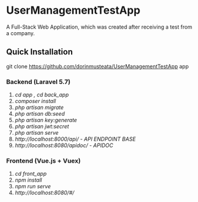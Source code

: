 # UserManagementTestApp
A Full-Stack Web Application, which was created after receiving a test from a company.

## Quick Installation

git clone https://github.com/dorinmusteata/UserManagementTestApp app

### Backend (Laravel 5.7)

1. *cd app , cd back_app*
2. *composer install*
3. *php artisan migrate*
4. *php artisan db:seed*
5. *php artisan key:generate*
6. *php artisan jwt:secret*
7. *php artisan serve*
8. *http://localhost:8000/api/ - API ENDPOINT BASE*
9. *http://localhost:8080/apidoc/ - APIDOC*

### Frontend (Vue.js + Vuex)

1. *cd front_app*
2. *npm install*
3. *npm run serve*
4. *http://localhost:8080/#/*
